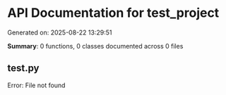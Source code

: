 # API Documentation for test_project

Generated on: 2025-08-22 13:29:51

**Summary**: 0 functions, 0 classes documented across 0 files

## test.py

Error: File not found

